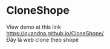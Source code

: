 # CloneShope
View demo at this link <br>
https://quandna.github.io/CloneShope/ <br>
Đây là web clone theo shopé